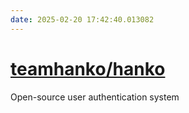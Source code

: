 ```yaml
---
date: 2025-02-20 17:42:40.013082
---
```


# [teamhanko/hanko](https://github.com/teamhanko/hanko)

Open-source user authentication system